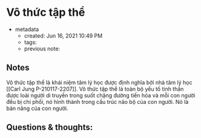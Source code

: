 # Vô thức tập thể

- metadata
	- created: Jun 16, 2021 10:49 PM
	- tags:
	- previous note:

## Notes
Vô thức tập thể là khái niệm tâm lý học được định nghĩa bởi nhà tâm lý học [[Carl Jung P-210117-2207]]. Vô thức tập thể là toàn bộ yếu tố tinh thần được loài người di truyền trong suốt chặng đường tiến hóa và mỗi con người đều bị chi phối, nó hình thành trong cấu trúc não bộ của con người. Nó là bản năng của con người.

## Questions & thoughts:

